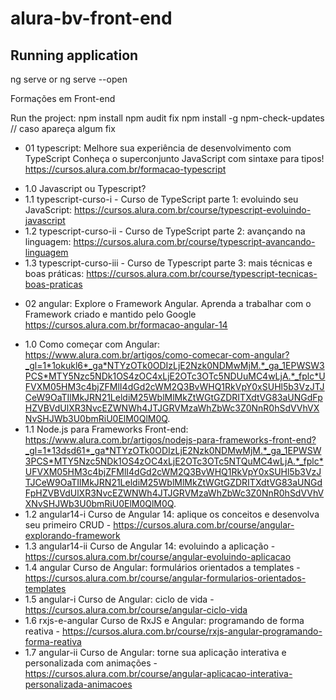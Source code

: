 # alura-bv-front-end

## Running application
ng serve
or ng serve --open

Formações em Front-end

Run the project:
npm install
npm audit fix
npm install -g npm-check-updates // caso apareça algum fix

- 01 typescript: Melhore sua experiência de desenvolvimento com TypeScript Conheça o superconjunto JavaScript com sintaxe para tipos! https://cursos.alura.com.br/formacao-typescript
* 1.0 Javascript ou Typescript?
* 1.1 typescript-curso-i - Curso de TypeScript parte 1: evoluindo seu JavaScript: https://cursos.alura.com.br/course/typescript-evoluindo-javascript
* 1.2 typescript-curso-ii - Curso de TypeScript parte 2: avançando na linguagem: https://cursos.alura.com.br/course/typescript-avancando-linguagem
* 1.3 typescript-curso-iii - Curso de Typescript parte 3: mais técnicas e boas práticas: https://cursos.alura.com.br/course/typescript-tecnicas-boas-praticas

- 02 angular: Explore o Framework Angular. Aprenda a trabalhar com o Framework criado e mantido pelo Google https://cursos.alura.com.br/formacao-angular-14
* 1.0 Como começar com Angular: https://www.alura.com.br/artigos/como-comecar-com-angular?_gl=1*1okukl6*_ga*NTYzOTk0ODIzLjE2Nzk0NDMwMjM.*_ga_1EPWSW3PCS*MTY5Nzc5NDk1OS4zOC4xLjE2OTc3OTc5NDUuMC4wLjA.*_fplc*UFVXM05HM3c4bjZFMlI4dGd2cWM2Q3BvWHQ1RkVpY0xSUHl5b3VzJTJCeW9OaTIlMkJRN21LeldiM25WblMlMkZtWGtGZDRITXdtVG83aUNGdFpHZVBVdUlXR3NvcEZWNWh4JTJGRVMzaWhZbWc3Z0NnR0hSdVVhVXNvSHJWb3U0bmRiU0ElM0QlM0Q.
* 1.1 Node.js para Frameworks Front-end: https://www.alura.com.br/artigos/nodejs-para-frameworks-front-end?_gl=1*13dsd61*_ga*NTYzOTk0ODIzLjE2Nzk0NDMwMjM.*_ga_1EPWSW3PCS*MTY5Nzc5NDk1OS4zOC4xLjE2OTc3OTc5NTQuMC4wLjA.*_fplc*UFVXM05HM3c4bjZFMlI4dGd2cWM2Q3BvWHQ1RkVpY0xSUHl5b3VzJTJCeW9OaTIlMkJRN21LeldiM25WblMlMkZtWGtGZDRITXdtVG83aUNGdFpHZVBVdUlXR3NvcEZWNWh4JTJGRVMzaWhZbWc3Z0NnR0hSdVVhVXNvSHJWb3U0bmRiU0ElM0QlM0Q.
* 1.2 angular14-i Curso de Angular 14: aplique os conceitos e desenvolva seu primeiro CRUD - https://cursos.alura.com.br/course/angular-explorando-framework
* 1.3 angular14-ii Curso de Angular 14: evoluindo a aplicação - https://cursos.alura.com.br/course/angular-evoluindo-aplicacao
* 1.4 angular Curso de Angular: formulários orientados a templates - https://cursos.alura.com.br/course/angular-formularios-orientados-templates 
* 1.5 angular-i Curso de Angular: ciclo de vida - https://cursos.alura.com.br/course/angular-ciclo-vida
* 1.6 rxjs-e-angular Curso de RxJS e Angular: programando de forma reativa - https://cursos.alura.com.br/course/rxjs-angular-programando-forma-reativa
* 1.7 angular-ii Curso de Angular: torne sua aplicação interativa e personalizada com animações - https://cursos.alura.com.br/course/angular-aplicacao-interativa-personalizada-animacoes